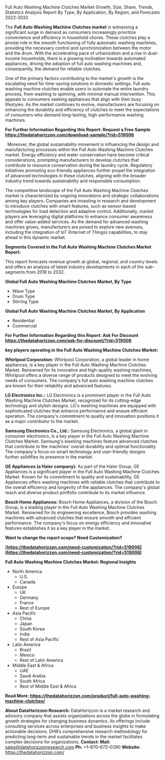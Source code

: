 ﻿Full Auto Washing Machine Clutches Market Growth, Size, Share, Trends, Statistics Analysis Report By Type, By Application, By Region, and Forecasts 2022-2032

The **Full Auto Washing Machine Clutches market** is witnessing a significant surge in demand as consumers increasingly prioritize convenience and efficiency in household chores. These clutches play a pivotal role in the smooth functioning of fully automatic washing machines, providing the necessary control and synchronization between the motor and the drum. With the accelerating pace of urbanization and a rise in dual-income households, there is a growing inclination towards automated appliances, driving the adoption of full auto washing machines and, consequently, the demand for reliable clutches.

One of the primary factors contributing to the market's growth is the escalating need for time-saving solutions in domestic settings. Full auto washing machine clutches enable users to automate the entire laundry process, from washing to spinning, with minimal manual intervention. This appeals to consumers seeking appliances that align with their busy lifestyles. As the market continues to evolve, manufacturers are focusing on enhancing the durability and efficiency of clutches to meet the expectations of consumers who demand long-lasting, high-performance washing machines.

**For Further Information Regarding this Report: Request a Free Sample <https://thedatahorizzon.com/download-sample/?rid=519006>** 

` `Moreover, the global sustainability movement is influencing the design and manufacturing processes within the Full Auto Washing Machine Clutches market. Energy efficiency and water conservation have become critical considerations, prompting manufacturers to develop clutches that contribute to resource conservation during the laundry cycle. Regulatory initiatives promoting eco-friendly appliances further propel the integration of advanced technologies in these clutches, aligning with the broader industry trend towards sustainability and responsible consumption.

The competitive landscape of the Full Auto Washing Machine Clutches market is characterized by ongoing innovations and strategic collaborations among key players. Companies are investing in research and development to introduce clutches with smart features, such as sensor-based technologies for load detection and adaptive control. Additionally, market players are leveraging digital platforms to enhance consumer awareness and offer value-added services. As the demand for advanced washing machines grows, manufacturers are poised to explore new avenues, including the integration of IoT (Internet of Things) capabilities, to stay ahead in this dynamic market.

**Segments Covered in the Full Auto Washing Machine Clutches Market Report:**

This report forecasts revenue growth at global, regional, and country levels and offers an analysis of latest industry developments in each of the sub-segments from 2018 to 2032.

**Global Full Auto Washing Machine Clutches Market, By Type**

- Wave Type
- Drum Type
- Stirring Type

**Global Full Auto Washing Machine Clutches Market, By Application**

- Residential
- Commercial

**For Further Information Regarding this Report: Ask For Discount <https://thedatahorizzon.com/ask-for-discount/?rid=519006>** 

**key players operating in the Full Auto Washing Machine Clutches Market:**

**Whirlpool Corporation:** Whirlpool Corporation, a global leader in home appliances, is a key player in the Full Auto Washing Machine Clutches Market. Renowned for its innovative and high-quality washing machines, Whirlpool offers a diverse range of products designed to meet the evolving needs of consumers. The company's full auto washing machine clutches are known for their reliability and advanced features.

**LG Electronics Inc.:** LG Electronics is a prominent player in the Full Auto Washing Machine Clutches Market, recognized for its cutting-edge technology and stylish designs. LG's washing machines are equipped with sophisticated clutches that enhance performance and ensure efficient operation. The company's commitment to quality and innovation positions it as a major contributor to the market.

**Samsung Electronics Co., Ltd.:** Samsung Electronics, a global giant in consumer electronics, is a key player in the Full Auto Washing Machine Clutches Market. Samsung's washing machines feature advanced clutches that contribute to the machines' overall durability and optimal functionality. The company's focus on smart technology and user-friendly designs further solidifies its presence in the market.

**GE Appliances (a Haier company):** As part of the Haier Group, GE Appliances is a significant player in the Full Auto Washing Machine Clutches Market. Known for its commitment to quality and sustainability, GE Appliances offers washing machines with reliable clutches that contribute to the overall efficiency and longevity of the appliances. The company's global reach and diverse product portfolio contribute to its market influence.

**Bosch Home Appliances:** Bosch Home Appliances, a division of the Bosch Group, is a leading player in the Full Auto Washing Machine Clutches Market. Renowned for its engineering excellence, Bosch provides washing machines with advanced clutches that ensure smooth and efficient performance. The company's focus on energy efficiency and innovative features establishes it as a key player in the market.

**Want to change the report scope? Need Customization?**

[**https://thedatahorizzon.com/need-customization/?rid=519006](https://thedatahorizzon.com/need-customization/?rid=519006)** 

**Full Auto Washing Machine Clutches Market: Regional Insights**

- North America
  - U.S.
  - Canada
- Europe
  - UK
  - Germany
  - France
  - Rest of Europe
- Asia Pacific
  - China
  - Japan
  - South Korea
  - India
  - Rest of Asia Pacific
- Latin America
  - Brazil
  - Mexico
  - Rest of Latin America
- Middle East & Africa
  - UAE
  - Saudi Arabia
  - South Africa
  - Rest of Middle East & Africa

**Read More: <https://thedatahorizzon.com/product/full-auto-washing-machine-clutches/>** 

**About DataHorizzon Research:**DataHorizzon is a market research and advisory company that assists organizations across the globe in formulating growth strategies for changing business dynamics. Its offerings include consulting services across enterprises and business insights to make actionable decisions. DHR’s comprehensive research methodology for predicting long-term and sustainable trends in the market facilitates complex decisions for organizations.**Contact:Mail:** <sales@datahorizzonresearch.com> **Ph:** +1–970–672–0390**Website:** <https://thedatahorizzon.com/> 
